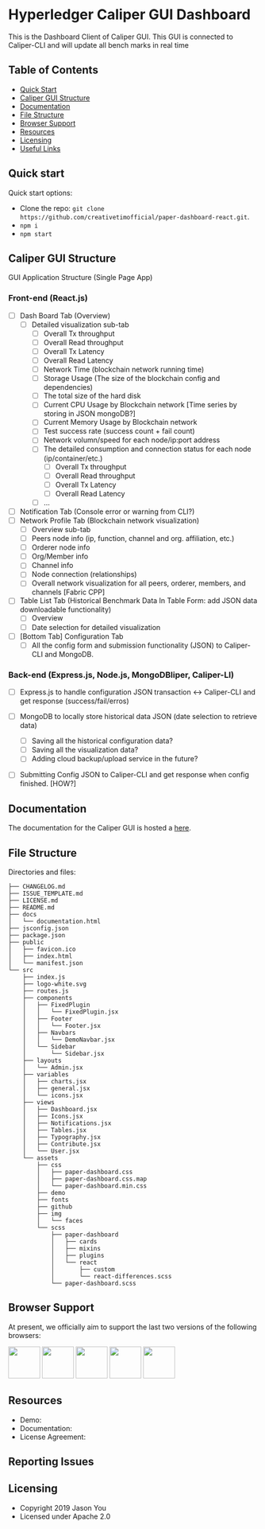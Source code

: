 # Hyperledger Caliper GUI Dashboard

This is the Dashboard Client of Caliper GUI. This GUI is connected to Caliper-CLI and will update all bench marks in real time

## Table of Contents

* [Quick Start](#quick-start)
* [Caliper GUI Structure](#gui-structure)
* [Documentation](#documentation)
* [File Structure](#file-structure)
* [Browser Support](#browser-support)
* [Resources](#resources)
* [Licensing](#licensing)
* [Useful Links](#useful-links)


## Quick start

Quick start options:

- Clone the repo: `git clone https://github.com/creativetimofficial/paper-dashboard-react.git`.
- `npm i`
- `npm start`

## Caliper GUI Structure

GUI Application Structure (Single Page App)

### Front-end (React.js)
- [ ] Dash Board Tab (Overview)
    - [ ] Detailed visualization sub-tab
        - [ ] Overall Tx throughput
        - [ ] Overall Read throughput
        - [ ] Overall Tx Latency
        - [ ] Overall Read Latency
        - [ ] Network Time (blockchain network running time)
        - [ ] Storage Usage (The size of the blockchain config and dependencies)
        - [ ] The total size of the hard disk
        - [ ] Current CPU Usage by Blockchain network [Time series by storing in JSON mongoDB?]
        - [ ] Current Memory Usage by Blockchain network
        - [ ] Test success rate (success count + fail count)
        - [ ] Network volumn/speed for each node/ip:port address
        - [ ] The detailed consumption and connection status for each node (ip/container/etc.)
	        - [ ] Overall Tx throughput
	        - [ ] Overall Read throughput
	        - [ ] Overall Tx Latency
	        - [ ] Overall Read Latency
        - [ ] … 
- [ ] Notification Tab (Console error or warning from CLI?)
- [ ] Network Profile Tab (Blockchain network visualization)
    - [ ] Overview sub-tab
    - [ ] Peers node info (ip, function, channel and org. affiliation, etc.)
    - [ ] Orderer node info
    - [ ] Org/Member info
    - [ ] Channel info
    - [ ] Node connection (relationships)
    - [ ] Overall network visualization for all peers, orderer, members, and channels [Fabric CPP]
- [ ] Table List Tab (Historical Benchmark Data In Table Form: add JSON data downloadable functionality)
    - [ ] Overview
    - [ ] Date selection for detailed visualization
- [ ] [Bottom Tab] Configuration Tab
    - [ ] All the config form and submission functionality (JSON) to Caliper-CLI and MongoDB.

### Back-end (Express.js, Node.js, MongoDBliper, Caliper-LI)
- [ ] Express.js to handle configuration JSON transaction <-> Caliper-CLI and get response (success/fail/erros)
- [ ] MongoDB to locally store historical data JSON (date selection to retrieve data)
    - [ ] Saving all the historical configuration data?
    - [ ] Saving all the visualization data?
    - [ ] Adding cloud backup/upload service in the future?
- [ ] Submitting Config JSON to Caliper-CLI and get response when config finished. [HOW?]



## Documentation
The documentation for the Caliper GUI is hosted a [here]().


## File Structure

Directories and files:

```
├── CHANGELOG.md
├── ISSUE_TEMPLATE.md
├── LICENSE.md
├── README.md
├── docs
│   └── documentation.html
├── jsconfig.json
├── package.json
├── public
│   ├── favicon.ico
│   ├── index.html
│   └── manifest.json
└── src
    ├── index.js
    ├── logo-white.svg
    ├── routes.js
    ├── components
    │   ├── FixedPlugin
    │   │   └── FixedPlugin.jsx
    │   ├── Footer
    │   │   └── Footer.jsx
    │   ├── Navbars
    │   │   └── DemoNavbar.jsx
    │   └── Sidebar
    │       └── Sidebar.jsx
    ├── layouts
    │   └── Admin.jsx
    ├── variables
    │   ├── charts.jsx
    │   ├── general.jsx
    │   └── icons.jsx
    ├── views
    │   ├── Dashboard.jsx
    │   ├── Icons.jsx
    │   ├── Notifications.jsx
    │   ├── Tables.jsx
    │   ├── Typography.jsx
    │   ├── Contribute.jsx
    │   └── User.jsx
    └── assets
        ├── css
        │   ├── paper-dashboard.css
        │   ├── paper-dashboard.css.map
        │   └── paper-dashboard.min.css
        ├── demo
        ├── fonts
        ├── github
        ├── img
        │   └── faces
        └── scss
            ├── paper-dashboard
            │   ├── cards
            │   ├── mixins
            │   ├── plugins
            │   └── react
            │       ├── custom
            │       └── react-differences.scss
            └── paper-dashboard.scss
```

## Browser Support

At present, we officially aim to support the last two versions of the following browsers:

<img src="https://s3.amazonaws.com/creativetim_bucket/github/browser/chrome.png" width="64" height="64"> <img src="https://s3.amazonaws.com/creativetim_bucket/github/browser/firefox.png" width="64" height="64"> <img src="https://s3.amazonaws.com/creativetim_bucket/github/browser/edge.png" width="64" height="64"> <img src="https://s3.amazonaws.com/creativetim_bucket/github/browser/safari.png" width="64" height="64"> <img src="https://s3.amazonaws.com/creativetim_bucket/github/browser/opera.png" width="64" height="64">


## Resources
- Demo:
- Documentation: 
- License Agreement: 

## Reporting Issues


## Licensing

- Copyright 2019 Jason You
- Licensed under Apache 2.0
